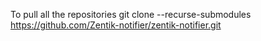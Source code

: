 To pull all the repositories
git clone --recurse-submodules https://github.com/Zentik-notifier/zentik-notifier.git